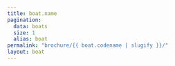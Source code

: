 ```yaml
---
title: boat.name
pagination:
  data: boats
  size: 1
  alias: boat
permalink: "brochure/{{ boat.codename | slugify }}/"
layout: boat
---
```

